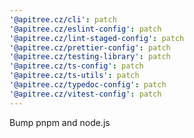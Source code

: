 ```yaml
---
'@apitree.cz/cli': patch
'@apitree.cz/eslint-config': patch
'@apitree.cz/lint-staged-config': patch
'@apitree.cz/prettier-config': patch
'@apitree.cz/testing-library': patch
'@apitree.cz/ts-config': patch
'@apitree.cz/ts-utils': patch
'@apitree.cz/typedoc-config': patch
'@apitree.cz/vitest-config': patch
---
```


Bump pnpm and node.js
